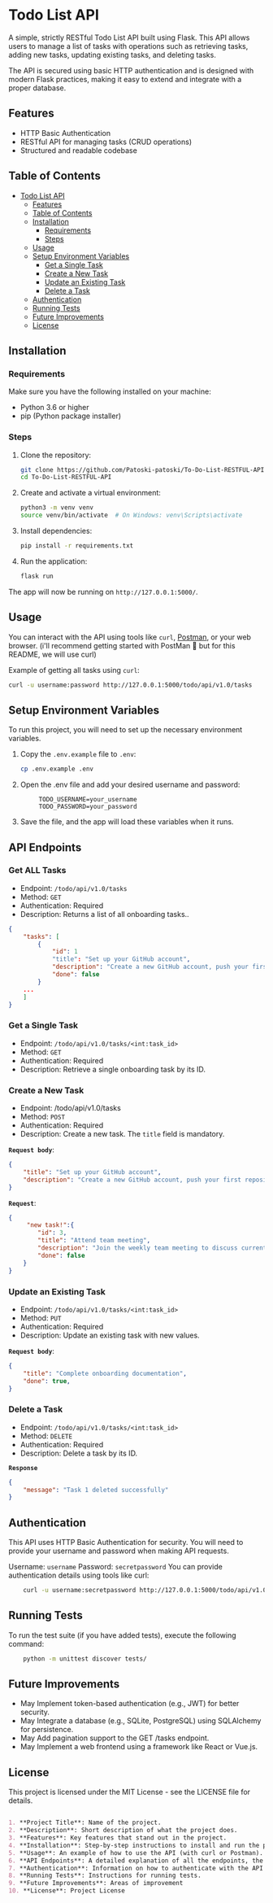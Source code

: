 # Todo List API

A simple, strictly RESTful Todo List API built using Flask. This API allows users to manage a list of tasks with operations such as retrieving tasks, adding new tasks, updating existing tasks, and deleting tasks.

The API is secured using basic HTTP authentication and is designed with modern Flask practices, making it easy to extend and integrate with a proper database.

## Features

- HTTP Basic Authentication
- RESTful API for managing tasks (CRUD operations)
- Structured and readable codebase

## Table of Contents

- [Todo List API](#todo-list-api)
  - [Features](#features)
  - [Table of Contents](#table-of-contents)
  - [Installation](#installation)
    - [Requirements](#requirements)
    - [Steps](#steps)
  - [Usage](#usage)
  - [Setup Environment Variables](#setup-environment-variables)
    - [Get a Single Task](#get-a-single-task)
    - [Create a New Task](#create-a-new-task)
    - [Update an Existing Task](#update-an-existing-task)
    - [Delete a Task](#delete-a-task)
  - [Authentication](#authentication)
  - [Running Tests](#running-tests)
  - [Future Improvements](#future-improvements)
  - [License](#license)

## Installation

### Requirements

Make sure you have the following installed on your machine:

- Python 3.6 or higher
- pip (Python package installer)

### Steps

1. Clone the repository:

    ```bash
    git clone https://github.com/Patoski-patoski/To-Do-List-RESTFUL-API.git
    cd To-Do-List-RESTFUL-API
    ```

2. Create and activate a virtual environment:

    ```bash
    python3 -m venv venv
    source venv/bin/activate  # On Windows: venv\Scripts\activate
    ```

3. Install dependencies:

    ```bash
    pip install -r requirements.txt
    ```

4. Run the application:

    ```bash
    flask run
    ```

The app will now be running on `http://127.0.0.1:5000/`.

## Usage

You can interact with the API using tools like `curl`, [Postman](https://www.postman.com/), or your web browser. (i'll recommend getting started with PostMan 🙂 but for this README, we will use curl)

Example of getting all tasks using `curl`:

```bash
curl -u username:password http://127.0.0.1:5000/todo/api/v1.0/tasks
```

## Setup Environment Variables

To run this project, you will need to set up the necessary environment variables.

1. Copy the `.env.example` file to `.env`:

   ```bash
   cp .env.example .env
   ```

2. Open the .env file and add your desired username and password:

   ```plaintext
        TODO_USERNAME=your_username
        TODO_PASSWORD=your_password
    ```

3. Save the file, and the app will load these variables when it runs.

## API Endpoints

### Get ALL Tasks

- Endpoint: `/todo/api/v1.0/tasks`
- Method: `GET`
- Authentication: Required
- Description: Returns a list of all onboarding tasks..
  
```json
{
    "tasks": [
        {
            "id": 1
            "title": "Set up your GitHub account",
            "description": "Create a new GitHub account, push your first repository.",
            "done": false
        }
    ...
    ]
}
```

### Get a Single Task

- Endpoint: `/todo/api/v1.0/tasks/<int:task_id>`
- Method: `GET`
- Authentication: Required
- Description: Retrieve a single onboarding task by its ID.

### Create a New Task

- Endpoint: /todo/api/v1.0/tasks
- Method: `POST`
- Authentication: Required
- Description: Create a new task. The `title` field is mandatory.

**`Request body`**:

```json
{
    "title": "Set up your GitHub account",
    "description": "Create a new GitHub account, push your first repository."
}
```

**`Request`**:

```json
{
     "new task!":{
        "id": 3,
        "title": "Attend team meeting",
        "description": "Join the weekly team meeting to discuss current projects and updates.",
        "done": false
    }
}
```

### Update an Existing Task

- Endpoint: `/todo/api/v1.0/tasks/<int:task_id>`
- Method: `PUT`
- Authentication: Required
- Description: Update an existing task with new values.

**`Request body`**:

```json
{
    "title": "Complete onboarding documentation",
    "done": true,
}
```

### Delete a Task

- Endpoint: `/todo/api/v1.0/tasks/<int:task_id>`
- Method: `DELETE`
- Authentication: Required
- Description: Delete a task by its ID.

**`Response`**

```json
{
    "message": "Task 1 deleted successfully"
}
```

## Authentication

This API uses HTTP Basic Authentication for security. You will need to provide your username and password when making API requests.

Username: `username`
Password: `secretpassword`
You can provide authentication details using tools like curl:

```bash
    curl -u username:secretpassword http://127.0.0.1:5000/todo/api/v1.0/tasks
```

## Running Tests

To run the test suite (if you have added tests), execute the following command:

```bash
    python -m unittest discover tests/
```

## Future Improvements

- May Implement token-based authentication (e.g., JWT) for better security.
- May Integrate a database (e.g., SQLite, PostgreSQL) using SQLAlchemy for persistence.
- May Add pagination support to the GET /tasks endpoint.
- May Implement a web frontend using a framework like React or Vue.js.
  
## License

This project is licensed under the MIT License - see the LICENSE file for details.

```markdown

1. **Project Title**: Name of the project.
2. **Description**: Short description of what the project does.
3. **Features**: Key features that stand out in the project.
4. **Installation**: Step-by-step instructions to install and run the project.
5. **Usage**: An example of how to use the API (with curl or Postman).
6. **API Endpoints**: A detailed explanation of all the endpoints, the HTTP methods they use, the request format, and response format.
7. **Authentication**: Information on how to authenticate with the API (HTTP Basic Authentication in this case).
8. **Running Tests**: Instructions for running tests.
9. **Future Improvements**: Areas of improvement
10. **License**: Project License
```
